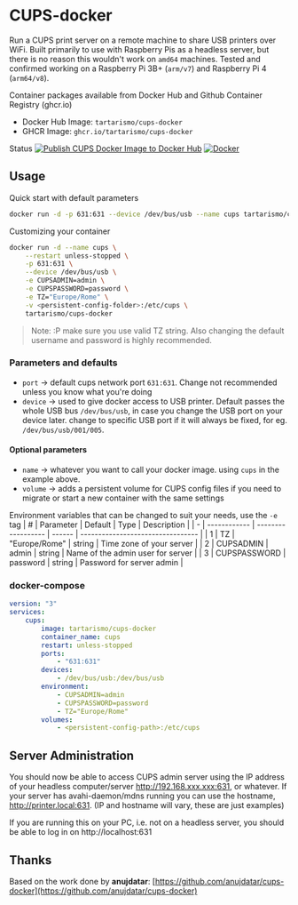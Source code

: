 # CUPS-docker

Run a CUPS print server on a remote machine to share USB printers over WiFi. Built primarily to use with Raspberry Pis as a headless server, but there is no reason this wouldn't work on `amd64` machines. Tested and confirmed working on a Raspberry Pi 3B+ (`arm/v7`) and Raspberry Pi 4 (`arm64/v8`).

Container packages available from Docker Hub and Github Container Registry (ghcr.io)
  - Docker Hub Image: `tartarismo/cups-docker`
  - GHCR Image: `ghcr.io/tartarismo/cups-docker`

Status
[![Publish CUPS Docker Image to Docker Hub](https://github.com/tartarismo/cups-docker/actions/workflows/publish-containers.yml/badge.svg)](https://github.com/tartarismo/cups-docker/actions/workflows/publish-containers.yml)
[![Docker](https://github.com/tartarismo/cups-docker/actions/workflows/docker-publish.yml/badge.svg)](https://github.com/tartarismo/cups-docker/actions/workflows/docker-publish.yml)

## Usage
Quick start with default parameters
```sh
docker run -d -p 631:631 --device /dev/bus/usb --name cups tartarismo/cups-docker
```

Customizing your container
```sh
docker run -d --name cups \
    --restart unless-stopped \
    -p 631:631 \
    --device /dev/bus/usb \
    -e CUPSADMIN=admin \
    -e CUPSPASSWORD=password \
    -e TZ="Europe/Rome" \
    -v <persistent-config-folder>:/etc/cups \
    tartarismo/cups-docker
```
> Note: :P make sure you use valid TZ string. Also changing the default username and password is highly recommended.

### Parameters and defaults
- `port` -> default cups network port `631:631`. Change not recommended unless you know what you're doing
- `device` -> used to give docker access to USB printer. Default passes the whole USB bus `/dev/bus/usb`, in case you change the USB port on your device later. change to specific USB port if it will always be fixed, for eg. `/dev/bus/usb/001/005`.

#### Optional parameters
- `name` -> whatever you want to call your docker image. using `cups` in the example above.
- `volume` -> adds a persistent volume for CUPS config files if you need to migrate or start a new container with the same settings

Environment variables that can be changed to suit your needs, use the `-e` tag
| # | Parameter    | Default            | Type   | Description                       |
| - | ------------ | ------------------ | ------ | --------------------------------- |
| 1 | TZ           | "Europe/Rome" | string | Time zone of your server          |
| 2 | CUPSADMIN    | admin              | string | Name of the admin user for server |
| 3 | CUPSPASSWORD | password           | string | Password for server admin         |

### docker-compose
```yaml
version: "3"
services:
    cups:
        image: tartarismo/cups-docker
        container_name: cups
        restart: unless-stopped
        ports:
            - "631:631"
        devices:
            - /dev/bus/usb:/dev/bus/usb
        environment:
            - CUPSADMIN=admin
            - CUPSPASSWORD=password
            - TZ="Europe/Rome"
        volumes:
            - <persistent-config-path>:/etc/cups
```

## Server Administration
You should now be able to access CUPS admin server using the IP address of your headless computer/server http://192.168.xxx.xxx:631, or whatever. If your server has avahi-daemon/mdns running you can use the hostname, http://printer.local:631. (IP and hostname will vary, these are just examples)

If you are running this on your PC, i.e. not on a headless server, you should be able to log in on http://localhost:631

## Thanks
Based on the work done by **anujdatar**: [https://github.com/anujdatar/cups-docker](https://github.com/anujdatar/cups-docker)
